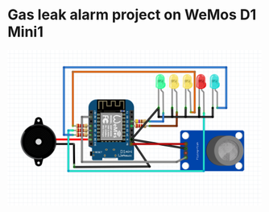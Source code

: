 # Gas leak alarm project on WeMos D1 Mini1

![gas-leakage-alarm](https://github.com/khvalera/gas-leakage-alarm/blob/master/gas-leakage-alarm.png)